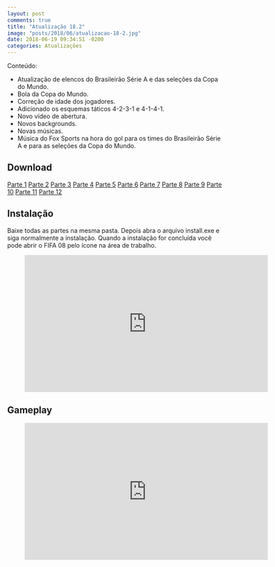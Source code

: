 ```yaml
---
layout: post
comments: true
title: "Atualização 18.2"
image: "posts/2018/06/atualizacao-18-2.jpg"
date: 2018-06-19 09:34:51 -0200
categories: Atualizações
---
```


Conteúdo:  
- Atualização de elencos do Brasileirão Série A e das seleções da Copa do Mundo.  
- Bola da Copa do Mundo.  
- Correção de idade dos jogadores.  
- Adicionado os esquemas táticos 4-2-3-1 e 4-1-4-1.  
- Novo vídeo de abertura.  
- Novos backgrounds.  
- Novas músicas.  
- Música do Fox Sports na hora do gol para os times do Brasileirão Série A e para as seleções da Copa do Mundo.  

<h2>Download</h2>
<div class="download">
  <a class="download-button" href="http://bit.do/enmds" data-filesize="300 MB">Parte 1</a>
  <a class="download-button" href="http://bit.do/enmg2" data-filesize="300 MB">Parte 2</a>
  <a class="download-button" href="http://bit.do/enmhn" data-filesize="300 MB">Parte 3</a>
  <a class="download-button" href="http://bit.do/enmhR" data-filesize="300 MB">Parte 4</a>
  <a class="download-button" href="http://bit.do/enmhV" data-filesize="300 MB">Parte 5</a>
  <a class="download-button" href="http://bit.do/enmhY" data-filesize="300 MB">Parte 6</a>
  <a class="download-button" href="http://bit.do/enmh9" data-filesize="300 MB">Parte 7</a>
  <a class="download-button" href="http://bit.do/enmic" data-filesize="300 MB">Parte 8</a>
  <a class="download-button" href="http://bit.do/enmie" data-filesize="300 MB">Parte 9</a>
  <a class="download-button" href="http://bit.do/enmig" data-filesize="294.52 MB">Parte 10</a>
  <a class="download-button" href="http://bit.do/enmii" data-filesize="1017.5 KB">Parte 11</a>
  <a class="download-button" href="http://bit.do/enmij" data-filesize="1.71 MB">Parte 12</a>
</div>
<h2>Instalação</h2>
Baixe todas as partes na mesma pasta. Depois abra o arquivo install.exe e siga normalmente a instalação.  
Quando a instalação for concluída você pode abrir o FIFA 08 pelo ícone na área de trabalho.  

<figure>
	<iframe width="560" height="315" src="https://www.youtube.com/embed/N-8LjzC0RlM" frameborder="0" gesture="media" allowfullscreen></iframe>
</figure>

<h2>Gameplay</h2> 

<figure>
	<iframe width="560" height="315" src="https://www.youtube.com/embed/N-8LjzC0RlM" frameborder="0" gesture="media" allowfullscreen></iframe>
</figure>

